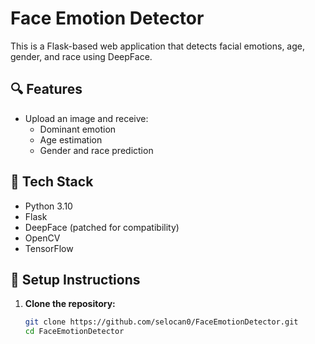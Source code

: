 # Face Emotion Detector

This is a Flask-based web application that detects facial emotions, age, gender, and race using DeepFace.

## 🔍 Features

- Upload an image and receive:
  - Dominant emotion
  - Age estimation
  - Gender and race prediction

## 🧠 Tech Stack

- Python 3.10
- Flask
- DeepFace (patched for compatibility)
- OpenCV
- TensorFlow

## 🚀 Setup Instructions

1. **Clone the repository:**

   ```bash
   git clone https://github.com/selocan0/FaceEmotionDetector.git
   cd FaceEmotionDetector

